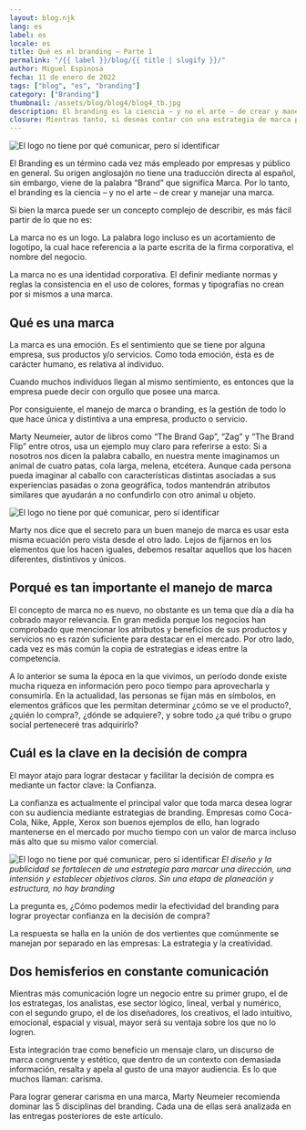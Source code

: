 ```yaml
---
layout: blog.njk
lang: es
label: es
locale: es
title: Qué es el branding – Parte 1
permalink: "/{{ label }}/blog/{{ title | slugify }}/"
author: Miguel Espinosa
fecha: 11 de enero de 2022
tags: ["blog", "es", "branding"]
category: ["Branding"]
thumbnail: /assets/blog/blog4/blog4_tb.jpg
description: El branding es la ciencia – y no el arte – de crear y manejar una marca. La marca no es una identidad corporativa. El definir mediante normas y reglas la consistencia en el uso de colores, formas y tipografías no crean por si mismos a una marca.
closure: Mientras tanto, si deseas contar con una estrategia de marca para tu negocio, contáctanos, nos especializamos en branding y gestión de marca.
---
```


![El logo no tiene por qué comunicar, pero sí identificar](/assets/blog/blog4/blog4a.jpg)

El Branding es un término cada vez más empleado por empresas y público en general. Su origen anglosajón no tiene una traducción directa al español, sin embargo, viene de la palabra “Brand” que significa Marca. Por lo tanto, el branding es la ciencia – y no el arte – de crear y manejar una marca.

Si bien la marca puede ser un concepto complejo de describir, es más fácil partir de lo que no es:

La marca no es un logo. La palabra logo incluso es un acortamiento de logotipo, la cual hace referencia a la parte escrita de la firma corporativa, el nombre del negocio.

La marca no es una identidad corporativa. El definir mediante normas y reglas la consistencia en el uso de colores, formas y tipografías no crean por si mismos a una marca.

## Qué es una marca

La marca es una emoción. Es el sentimiento que se tiene por alguna empresa, sus productos y/o servicios. Como toda emoción, ésta es de carácter humano, es relativa al individuo.

Cuando muchos individuos llegan al mismo sentimiento, es entonces que la empresa puede decir con orgullo que posee una marca.

Por consiguiente, el manejo de marca o branding, es la gestión de todo lo que hace única y distintiva a una empresa, producto o servicio.

Marty Neumeier, autor de libros como “The Brand Gap”, “Zag” y “The Brand Flip” entre otros, usa un ejemplo muy claro para referirse a esto: Si a nosotros nos dicen la palabra caballo, en nuestra mente imaginamos un animal de cuatro patas, cola larga, melena, etcétera. Aunque cada persona pueda imaginar al caballo con características distintas asociadas a sus experiencias pasadas o zona geográfica, todos mantendrán atributos similares que ayudarán a no confundirlo con otro animal u objeto.

![El logo no tiene por qué comunicar, pero sí identificar](/assets/blog/blog4/blog4b.jpg)

Marty nos dice que el secreto para un buen manejo de marca es usar esta misma ecuación pero vista desde el otro lado. Lejos de fijarnos en los elementos que los hacen iguales, debemos resaltar aquellos que los hacen diferentes, distintivos y únicos.

## Porqué es tan importante el manejo de marca

El concepto de marca no es nuevo, no obstante es un tema que día a día ha cobrado mayor relevancia. En gran medida porque los negocios han comprobado que mencionar los atributos y beneficios de sus productos y servicios no es razón suficiente para destacar en el mercado. Por otro lado, cada vez es más común la copia de estrategias e ideas entre la competencia.

A lo anterior se suma la época en la que vivimos, un período donde existe mucha riqueza en información pero poco tiempo para aprovecharla y consumirla. En la actualidad, las personas se fijan más en símbolos, en elementos gráficos que les permitan determinar ¿cómo se ve el producto?, ¿quién lo compra?, ¿dónde se adquiere?, y sobre todo ¿a qué tribu o grupo social perteneceré tras adquirirlo?

## Cuál es la clave en la decisión de compra

El mayor atajo para lograr destacar y facilitar la decisión de compra es mediante un factor clave: la Confianza.

La confianza es actualmente el principal valor que toda marca desea lograr con su audiencia mediante estrategias de branding. Empresas como Coca-Cola, Nike, Apple, Xerox son buenos ejemplos de ello, han logrado mantenerse en el mercado por mucho tiempo con un valor de marca incluso más alto que su mismo valor comercial.

![El logo no tiene por qué comunicar, pero sí identificar](/assets/blog/blog4/blog4c.jpg)
*El diseño y la publicidad se fortalecen de una estrategia para marcar una dirección, una intensión y establecer objetivos claros. Sin una etapa de planeación y estructura, no hay branding*

La pregunta es, ¿Cómo podemos medir la efectividad del branding para lograr proyectar confianza en la decisión de compra?

La respuesta se halla en la unión de dos vertientes que comúnmente se manejan por separado en las empresas: La estrategia y la creatividad.

## Dos hemisferios en constante comunicación

Mientras más comunicación logre un negocio entre su primer grupo, el de los estrategas, los analistas, ese sector lógico, lineal, verbal y numérico, con el segundo grupo, el de los diseñadores, los creativos, el lado intuitivo, emocional, espacial y visual, mayor será su ventaja sobre los que no lo logren.

Esta integración trae como beneficio un mensaje claro, un discurso de marca congruente y estético, que dentro de un contexto con demasiada información, resalta y apela al gusto de una mayor audiencia. Es lo que muchos llaman: carisma.

Para lograr generar carisma en una marca, Marty Neumeier recomienda dominar las 5 disciplinas del branding. Cada una de ellas será analizada en las entregas posteriores de este artículo.
